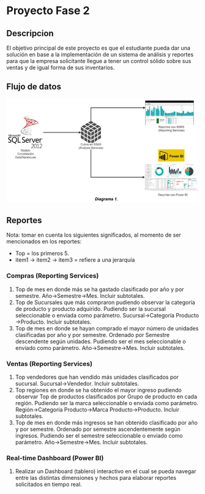 # Proyecto Fase 2

## Descripcion

El objetivo principal de este proyecto es que el estudiante pueda dar una solución en base a la implementación de un sistema de análisis y reportes para que la empresa solicitante llegue a tener un control sólido sobre sus ventas y de igual forma de sus
inventarios.

## Flujo de datos

![Flujo de datos](/Flujo.png)

## Reportes

Nota: tomar en cuenta los siguientes significados, al momento de ser mencionados en los reportes:

* Top = los primeros 5.
* item1 -> item2 -> item3 = refiere a una jerarquía

### Compras (Reporting Services)

1. Top de mes en donde más se ha gastado clasificado por año y por semestre. Año->Semestre->Mes. Incluir subtotales.
2. Top de Sucursales que más compraron pudiendo observar la categoría de producto y producto adquirido. Pudiendo ser la sucursal seleccionable o enviada como parámetro.
Sucursal->Categoría Producto ->Producto. Incluir subtotales.
3. Top de mes en donde se hayan comprado el mayor número de unidades clasificadas por año y por semestre. Ordenado por Semestre descendente según unidades. Pudiendo ser el mes seleccionable o enviado como parámetro. Año->Semestre->Mes. Incluir subtotales.

### Ventas (Reporting Services)
1. Top vendedores que han vendido más unidades clasificados por sucursal. Sucursal->Vendedor. Incluir subtotales.
2. Top regiones en donde se ha obtenido el mayor ingreso pudiendo
observar Top de productos clasificados por Grupo de producto en cada región. Pudiendo ser la marca seleccionable o enviada como parámetro. Región->Categoría Producto->Marca Producto->Producto. Incluir subtotales.
3. Top de mes en donde más ingresos se han obtenido clasificado por año y por semestre. Ordenado por semestre ascendentemente según ingresos. Pudiendo ser el semestre seleccionable o enviado como parámetro. Año->Semestre->Mes. Incluir subtotales.


### Real-time Dashboard (Power BI)
1. Realizar un Dashboard (tablero) interactivo en el cual se pueda navegar entre las distintas dimensiones y hechos para elaborar reportes solicitados en tiempo real.


